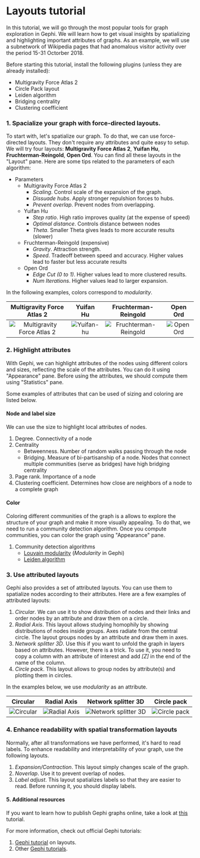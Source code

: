 # Layouts tutorial

In this tutorial, we will go through the most popular tools for graph exploration in Gephi. We will learn how to get visual insights by spatializing and highlighting important attributes of graphs. As an example, we will use a subnetwork of Wikipedia pages that had anomalous visitor activity over the period 15-31 Octorber 2018.

Before starting this tutorial, install the following plugins (unless they are already installed):
* Multigravity Force Atlas 2
* Circle Pack layout
* Leiden algorithm
* Bridging centrality
* Clustering coefficient

### 1. Spacialize your graph with force-directed layouts.

To start with, let's spatialize our graph. To do that, we can use force-directed layouts. They don't require any attributes and quite easy to setup. We will try four layouts: **Multigravity Force Atlas 2**, **Yuifan Hu**, **Fruchterman-Reingold**, **Open Ord**. You can find all these layouts in the "Layout" pane. Here are some tips related to the parameters of each algorithm:

* Parameters
	* Multigravity Force Atlas 2
		* *Scaling*. Control scale of the expansion of the graph. 
		* *Dissuade hubs*. Apply stronger repulshion forces to hubs.
		* *Prevent overlap*. Prevent nodes from overlapping.
	* Yuifan Hu
		* *Step ratio*. High ratio improves quality (at the expense of speed)
		* *Optimal distance*. Controls distance between nodes
		* *Theta*. Smaller Theta gives leads to more accurate results (slower)
	* Fruchterman-Reingold (expensive)
		* *Gravity*. Attraction strength.
		* *Speed*. Tradeoff between speed and accuracy. Higher values lead to faster but less accurate results
	* Open Ord
		* *Edge Cut (0 to 1)*. Higher values lead to more clustered results.
		* *Num Iterations*. Higher values lead to larger expansion.

In the following examples, colors correspond to *modularity*.

Multigravity Force Atlas 2 |  Yuifan Hu | Fruchterman-Reingold | Open Ord
:-------------------------:|:-------------------------:|:-------------------------:|:-------------------------:
![Multigravity Force Atlas 2](https://raw.githubusercontent.com/mizvol/gephi-tutorials/master/Layouts/images/force-atlas.gif)  |  ![Yuifan-hu](https://raw.githubusercontent.com/mizvol/gephi-tutorials/master/Layouts/images/yifan-hu.gif) | ![Fruchterman-Reingold](https://raw.githubusercontent.com/mizvol/gephi-tutorials/master/Layouts/images/f-r.gif) | ![Open Ord](https://raw.githubusercontent.com/mizvol/gephi-tutorials/master/Layouts/images/openord.gif)

### 2. Highlight attributes

With Gephi, we can highlight attributes of the nodes using different colors and sizes, reflecting the scale of the attributes. You can do it using "Appearance" pane. Before using the attributes, we should compute them using "Statistics" pane.

Some examples of attributes that can be used of sizing and coloring are listed below.

#### Node and label size

We can use the size to highlight local attributes of nodes.

   1. Degree. Connectivity of a node
   2. Centrality
   		* Betweenness. Number of random walks passing through the node
   		* Bridging. Measure of bi-partisanship of a node. Nodes that connect multiple communities (serve as bridges) have high bridging centrality
   3. Page rank. Importance of a node
   4. Clustering coefficient. Determines how close are neighbors of a node to a complete graph

#### Color

Coloring different communities of the graph is a allows to explore the structure of your graph and make it more visually appealing. To do that, we need to run a community detection algorithm. Once you compute communities, you can color the graph using "Appearance" pane.

   1. Community detection algorithms
   		* [Louvain modularity](https://en.wikipedia.org/wiki/Louvain_modularity) (*Modularity* in Gephi)
   		* [Leiden algorithm](https://www.nature.com/articles/s41598-019-41695-z)
    
### 3. Use attributed layouts

Gephi also provides a set of attributed layouts. You can use them to spatialize nodes according to their attributes. Here are a few examples of attributed layouts:

1. *Circular*. We can use it to show distribution of nodes and their links and order nodes by an attribute and draw them on a circle.
2. *Radial Axis*. This layout allows studying homophily by showing distributions of nodes inside groups. Axes radiate from the central circle. The layout groups nodes by an attribute and draw them in axes.
3. *Network splitter 3D*. Use this if you want to unfold the graph in layers based on attributes. However, there is a trick. To use it, you need to copy a column with an attribute of interest and add *[Z]* in the end of the name of the column.
4. *Circle pack*. This layout allows to group nodes by attribute(s) and plotting them in circles.

In the examples below, we use *modularity* as an attribute.

Circular |  Radial Axis | Network splitter 3D | Circle pack
:-------------------------:|:-------------------------:|:-------------------------:|:-------------------------:
![Circular](https://raw.githubusercontent.com/mizvol/gephi-tutorials/master/Layouts/images/circular.png)  |  ![Radial Axis](https://raw.githubusercontent.com/mizvol/gephi-tutorials/master/Layouts/images/radial-axis.png) | ![Network splitter 3D](https://raw.githubusercontent.com/mizvol/gephi-tutorials/master/Layouts/images/net-splitter.png) | ![Circle pack](https://raw.githubusercontent.com/mizvol/gephi-tutorials/master/Layouts/images/circle-pack.png)

### 4. Enhance readability with spatial transformation layouts

Normally, after all transformations we have performed, it's hard to read labels. To enhance readability and interpretability of your graph, use the following layouts.

1. *Expansion/Contraction*. This layout simply changes scale of the graph.
2. *Noverlap*. Use it to prevent overlap of nodes.
3. *Label adjust*. This layout spatializes labels so that they are easier to read. Before running it, you should display labels.

#### 5. Additional resources

If you want to learn how to publish Gephi graphs online, take a look at [this](https://github.com/mizvol/gephi-tutorials/blob/master/SigmaJS%20exporter/README.md) tutorial.

For more information, check out official Gephi tutorials:

1. [Gephi tutorial](https://gephi.org/users/tutorial-layouts/) on layouts. 
2. Other [Gephi tutorials](https://gephi.org/users/).

